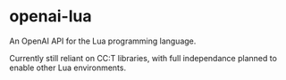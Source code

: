# openai-lua
An OpenAI API for the Lua programming language.

Currently still reliant on CC:T libraries, with full independance planned to enable other Lua environments.
